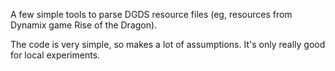 A few simple tools to parse DGDS resource files (eg, resources from Dynamix game Rise of the Dragon).

The code is very simple, so makes a lot of assumptions.  It's only really good for local experiments.
